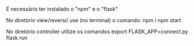 É necessário ter instalado o "npm" e o "flask"

No diretório view/reversi/ use (no terminal) o comando:
	npm i
	npm start

No diretório controller utilize os comandos
	export FLASK_APP=connect.py
	flask run
